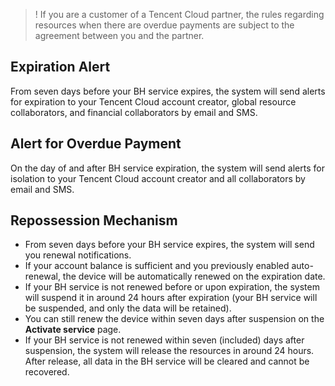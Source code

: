 >! If you are a customer of a Tencent Cloud partner, the rules regarding resources when there are overdue payments are subject to the agreement between you and the partner.

## Expiration Alert
From seven days before your BH service expires, the system will send alerts for expiration to your Tencent Cloud account creator, global resource collaborators, and financial collaborators by email and SMS.
## Alert for Overdue Payment
On the day of and after BH service expiration, the system will send alerts for isolation to your Tencent Cloud account creator and all collaborators by email and SMS.
## Repossession Mechanism
- From seven days before your BH service expires, the system will send you renewal notifications.
- If your account balance is sufficient and you previously enabled auto-renewal, the device will be automatically renewed on the expiration date.
- If your BH service is not renewed before or upon expiration, the system will suspend it in around 24 hours after expiration (your BH service will be suspended, and only the data will be retained).
- You can still renew the device within seven days after suspension on the **Activate service** page.
- If your BH service is not renewed within seven (included) days after suspension, the system will release the resources in around 24 hours. After release, all data in the BH service will be cleared and cannot be recovered.
